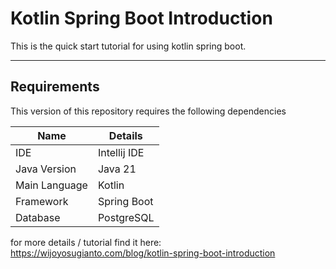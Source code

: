 # Kotlin Spring Boot Introduction
This is the quick start tutorial for using kotlin spring boot.

---

## Requirements
This version of this repository requires the following dependencies

| Name          | Details      |
|---------------|--------------|
| IDE           | Intellij IDE |
| Java Version  | Java 21      |
| Main Language | Kotlin       |
| Framework     | Spring Boot  |
| Database      | PostgreSQL   |


for more details / tutorial
find it here: https://wijoyosugianto.com/blog/kotlin-spring-boot-introduction
